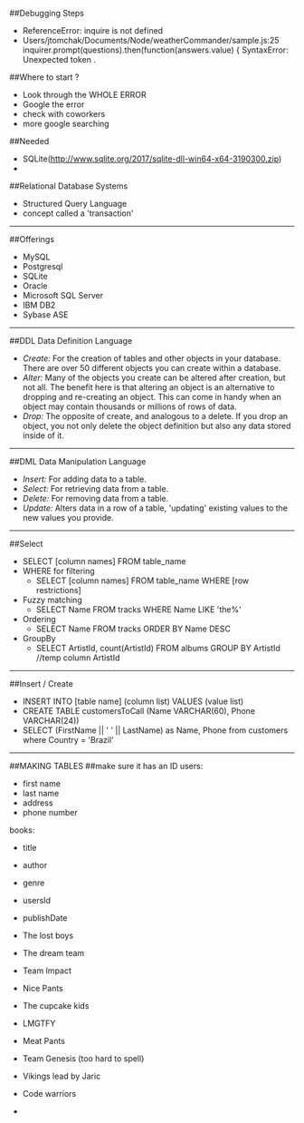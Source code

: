 ##Debugging Steps
* ReferenceError: inquire is not defined
* Users/jtomchak/Documents/Node/weatherCommander/sample.js:25
  inquirer.prompt(questions).then(function(answers.value) {
SyntaxError: Unexpected token .

##Where to start ? 
* Look through the WHOLE ERROR
* Google the error
* check with coworkers 
* more google searching



##Needed
* SQLite(http://www.sqlite.org/2017/sqlite-dll-win64-x64-3190300.zip)
* 

##Relational Database Systems 
* Structured Query Language
* concept called a 'transaction'


---


##Offerings
* MySQL 
* Postgresql 
* SQLite 
* Oracle 
* Microsoft SQL Server 
* IBM DB2
* Sybase ASE

---


##DDL Data Definition Language
* *Create:* For the creation of tables and other objects in your database. There are over 50 different objects you can create within a database.
* *Alter:* Many of the objects you create can be altered after creation, but not all. The benefit here is that altering an object is an alternative to dropping and re-creating an object. This can come in handy when an object may contain thousands or millions of rows of data.
* *Drop:* The opposite of create, and analogous to a delete. If you drop an object, you not only delete the object definition but also any data stored inside of it.

---

##DML Data Manipulation Language
* *Insert:* For adding data to a table.
* *Select:* For retrieving data from a table.
* *Delete:* For removing data from a table.
* *Update:* Alters data in a row of a table, 'updating' existing values to the new values you provide.

---

##Select
* SELECT [column names] FROM table_name
* WHERE for filtering
  * SELECT [column names] FROM table_name WHERE [row restrictions]
* Fuzzy matching  
  * SELECT Name FROM tracks WHERE Name LIKE 'the%'
* Ordering
  * SELECT Name FROM tracks ORDER BY Name DESC
* GroupBy
  * SELECT ArtistId, count(ArtistId) FROM albums GROUP BY ArtistId
  //temp column ArtistId

<!--SELECT user_id, count(user_id) FROM books GROUP BY user_id-->

  ---


##Insert / Create
* INSERT INTO [table name] (column list) VALUES (value list)
* CREATE TABLE customersToCall (Name VARCHAR(60), Phone VARCHAR(24))
* SELECT (FirstName || ' ' ||  LastName) as Name, Phone from customers where Country = 'Brazil'
---
##MAKING TABLES
##make sure it has an ID
users:
  * first name
  * last name
  * address
  * phone number

books:
  * title
  * author
  * genre
  * usersId
  * publishDate


  * The lost boys
  * The dream team
  * Team Impact
  * Nice Pants
  * The cupcake kids
  * LMGTFY
  * Meat Pants
  * Team Genesis (too hard to spell)
  * Vikings lead by Jaric
  * Code warriors
  * 